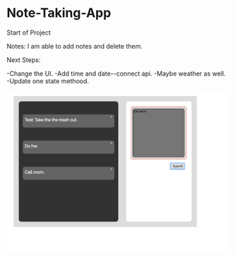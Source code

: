 # Note-Taking-App

Start of Project

Notes: I am able to add notes and delete them. 

Next Steps: 

-Change the UI. 
-Add time and date--connect api.
-Maybe weather as well. 
-Update one state methood. 


![alt text](https://github.com/campriest/Note-Taking-App/blob/master/Screen%20Shot%202017-12-04%20at%204.47.44%20PM.png)
